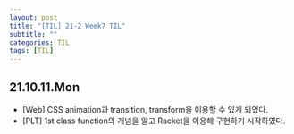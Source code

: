 ```yaml
---
layout: post
title: "[TIL] 21-2 Week7 TIL"
subtitle: ""
categories: TIL
tags: [TIL]
---
```


## 21.10.11.Mon
- [Web] CSS animation과 transition, transform을 이용할 수 있게 되었다.
- [PLT] 1st class function의 개념을 알고 Racket을 이용해 구현하기 시작하였다.
